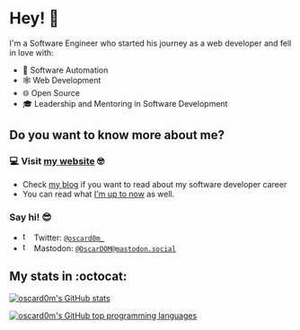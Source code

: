
# Hey! 👋

I'm a Software Engineer who started his journey as a web developer and fell in love with:

- 🤖 Software Automation
- 🕸 Web Development
- 🌐 Open Source
- 🎓 Leadership and Mentoring in Software Development

## Do you want to know more about me? 
### 💻 Visit [my website](https://oscardom.dev) 🤓
- Check [my blog](https://www.oscardom.dev/blog) if you want to read about my software developer career
- You can read what [I'm up to now](https://www.oscardom.dev/now) as well.
### Say hi! 😎
   - <img src="https://user-images.githubusercontent.com/2574275/189500553-685e13bf-d320-4399-9170-6444d4653d11.png" alt="twitter logo" height="16px"> Twitter: [`@oscard0m_`](https://twitter.com/oscard0m_)
   - <img src="https://user-images.githubusercontent.com/2574275/220764474-36f7a98d-9393-433a-95b9-3743046c5ebc.png" alt="twitter logo" height="16px"> Mastodon: [`@OscarDOM@mastodon.social`](https://mastodon.social/@OscarDOM)

## My stats in :octocat:
[![oscard0m's GitHub stats](https://github-readme-stats.vercel.app/api?username=oscard0m&count_private=true&show_icons=true&theme=great-gatsby)](https://github.com/anuraghazra/github-readme-stats)

[![oscard0m's GitHub top programming languages](https://github-readme-stats.vercel.app/api/top-langs/?username=oscard0m&langs_count=8&layout=compact&theme=great-gatsby)](https://github.com/anuraghazra/github-readme-stats)
